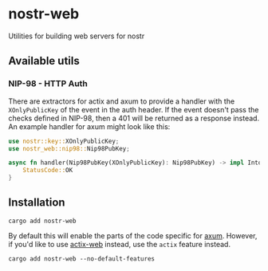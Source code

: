 # nostr-web

Utilities for building web servers for nostr

## Available utils

### NIP-98 - HTTP Auth

There are extractors for actix and axum to provide a handler with the `XOnlyPublicKey` of the event in the auth header. If the event doesn't pass the checks defined in NIP-98, then a 401 will be returned as a response instead. An example handler for axum might look like this:

```rust
use nostr::key::XOnlyPublicKey;
use nostr_web::nip98::Nip98PubKey;

async fn handler(Nip98PubKey(XOnlyPublicKey): Nip98PubKey) -> impl IntoResponse {
    StatusCode::OK
}
```

## Installation

```shell
cargo add nostr-web
```

By default this will enable the parts of the code specific for [axum](https://github.com/tokio-rs/axum). However, if you'd like to use [actix-web](https://github.com/actix/actix-web) instead, use the `actix` feature instead.

```shell
cargo add nostr-web --no-default-features
```
